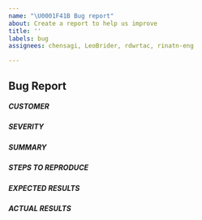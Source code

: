 ```yaml
---
name: "\U0001F41B Bug report"
about: Create a report to help us improve
title: ''
labels: bug
assignees: chensagi, LeoBrider, rdwrtac, rinatn-eng

---
```


## Bug Report 

##### CUSTOMER
<!--- The customer account name -->

##### SEVERITY
<!--- Low/High/Critical -->

##### SUMMARY
<!--- Explain the problem briefly -->

##### STEPS TO REPRODUCE
<!--- Show exactly how to reproduce the problem, using a minimal test-case. -->


##### EXPECTED RESULTS
<!--- What did you expect to happen when running the steps above? -->

##### ACTUAL RESULTS
<!--- What actually happened? Include screenshots, if applicable. -->

<!--- Paste verbatim tracebacks here, if applicable. -->
```

```
